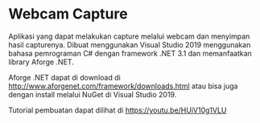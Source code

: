 # Webcam Capture
Aplikasi yang dapat melakukan capture melalui webcam dan menyimpan hasil capturenya. Dibuat menggunakan Visual Studio 2019 menggunakan bahasa pemrograman C# dengan framework .NET 3.1 dan memanfaatkan library Aforge .NET.

Aforge .NET dapat di download di http://www.aforgenet.com/framework/downloads.html atau bisa juga dengan install melalui NuGet di Visual Studio 2019.

Tutorial pembuatan dapat dilihat di https://youtu.be/HUiV10g1VLU
